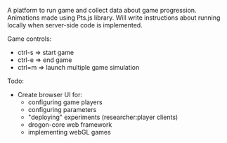 A platform to run game and collect data about game progression. Animations made using Pts.js library. Will write instructions about running locally when server-side code is implemented.

Game controls:
- ctrl\-s => start game
- ctrl\-e => end game
- ctrl\=m => launch multiple game simulation

Todo:
- Create browser UI for:
    - configuring game players
    - configuring parameters
    - "deploying" experiments (researcher:player clients)
    - drogon-core web framework
    - implementing webGL games